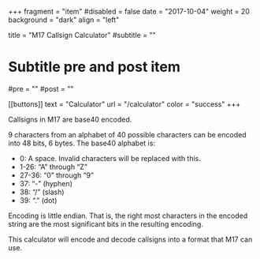 +++
fragment = "item"
#disabled = false
date = "2017-10-04"
weight = 20
background = "dark"
align = "left"

title = "M17 Callsign Calculator"
#subtitle = ""

# Subtitle pre and post item
#pre = ""
#post = ""

[[buttons]]
  text = "Calculator"
  url = "/calculator"
  color = "success"
+++

Callsigns in M17 are base40 encoded.

9 characters from an alphabet of 40 possible characters can be encoded into 48 bits, 6 bytes. The base40 alphabet is:

* 0: A space. Invalid characters will be replaced with this.
* 1-26: “A” through “Z”
* 27-36: “0” through “9”
* 37: “-” (hyphen)
* 38: “/” (slash)
* 39: “.” (dot)

Encoding is little endian. That is, the right most characters in the encoded string are the most significant bits in the resulting encoding.

This calculator will encode and decode callsigns into a format that M17 can use.